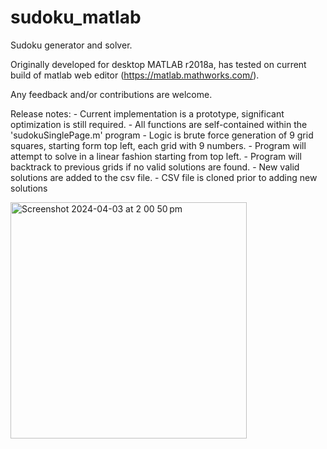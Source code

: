 # sudoku_matlab
Sudoku generator and solver. 

Originally developed for desktop MATLAB r2018a, has tested on current build of matlab web editor (https://matlab.mathworks.com/).

Any feedback and/or contributions are welcome.


Release notes:
    - Current implementation is a prototype, significant optimization is still required.
    - All functions are self-contained within the 'sudokuSinglePage.m' program
    - Logic is brute force generation of 9 grid squares, starting form top left, each grid with 9 numbers. 
    - Program will attempt to solve in a linear fashion starting from top left.
    - Program will backtrack to previous grids if no valid solutions are found.
    - New valid solutions are added to the csv file.
    - CSV file is cloned prior to adding new solutions


<img width="378" alt="Screenshot 2024-04-03 at 2 00 50 pm" src="https://github.com/ppattss/sudoku_matlab/assets/42530595/fe800108-3394-4d4a-aa7f-7c99dd87d370">
